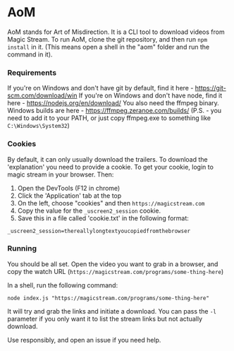 # AoM

AoM stands for Art of Misdirection. It is a CLI tool to download videos from Magic Stream. To run AoM, clone the git repository, and then run `npm install` in it. (This means open a shell in the "aom" folder and run the command in it).

### Requirements

If you're on Windows and don't have git by default, find it here - https://git-scm.com/download/win
If you're on Windows and don't have node, find it here - https://nodejs.org/en/download/
You also need the ffmpeg binary. Windows builds are here - https://ffmpeg.zeranoe.com/builds/ (P.S. - you need to add it to your PATH, or just copy ffmpeg.exe to something like `C:\Windows\System32`)

### Cookies

By default, it can only usually download the trailers. To download the 'explanation' you need to provide a cookie. To get your cookie, login to magic stream in your browser. Then:

1. Open the DevTools (F12 in chrome)
2. Click the 'Application' tab at the top
3. On the left, choose "cookies" and then `https://magicstream.com`
4. Copy the value for the `_uscreen2_session` cookie. 
5. Save this in a file called 'cookie.txt' in the following format:

```
_uscreen2_session=thereallylongtextyoucopiedfromthebrowser
```

### Running

You should be all set. Open the video you want to grab in a browser, and copy the watch URL (`https://magicstream.com/programs/some-thing-here`)

In a shell, run the following command:
```
node index.js "https://magicstream.com/programs/some-thing-here"
```

It will try and grab the links and initiate a download. You can pass the `-l` parameter if you only want it to list the stream links but not actually download.

Use responsibly, and open an issue if you need help.